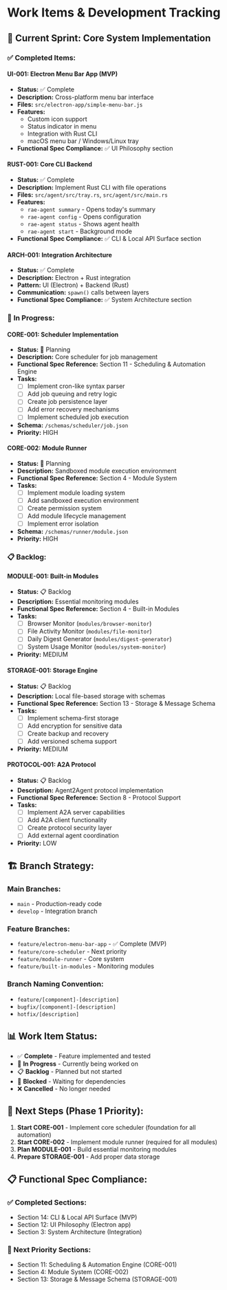 # Work Items & Development Tracking

## 🎯 **Current Sprint: Core System Implementation**

### ✅ **Completed Items:**

#### **UI-001: Electron Menu Bar App (MVP)**
- **Status:** ✅ Complete
- **Description:** Cross-platform menu bar interface
- **Files:** `src/electron-app/simple-menu-bar.js`
- **Features:**
  - Custom icon support
  - Status indicator in menu
  - Integration with Rust CLI
  - macOS menu bar / Windows/Linux tray
- **Functional Spec Compliance:** ✅ UI Philosophy section

#### **RUST-001: Core CLI Backend**
- **Status:** ✅ Complete
- **Description:** Implement Rust CLI with file operations
- **Files:** `src/agent/src/tray.rs`, `src/agent/src/main.rs`
- **Features:**
  - `rae-agent summary` - Opens today's summary
  - `rae-agent config` - Opens configuration
  - `rae-agent status` - Shows agent health
  - `rae-agent start` - Background mode
- **Functional Spec Compliance:** ✅ CLI & Local API Surface section

#### **ARCH-001: Integration Architecture**
- **Status:** ✅ Complete
- **Description:** Electron + Rust integration
- **Pattern:** UI (Electron) + Backend (Rust)
- **Communication:** `spawn()` calls between layers
- **Functional Spec Compliance:** ✅ System Architecture section

### 🔄 **In Progress:**

#### **CORE-001: Scheduler Implementation**
- **Status:** 🔄 Planning
- **Description:** Core scheduler for job management
- **Functional Spec Reference:** Section 11 - Scheduling & Automation Engine
- **Tasks:**
  - [ ] Implement cron-like syntax parser
  - [ ] Add job queuing and retry logic
  - [ ] Create job persistence layer
  - [ ] Add error recovery mechanisms
  - [ ] Implement scheduled job execution
- **Schema:** `/schemas/scheduler/job.json`
- **Priority:** HIGH

#### **CORE-002: Module Runner**
- **Status:** 🔄 Planning  
- **Description:** Sandboxed module execution environment
- **Functional Spec Reference:** Section 4 - Module System
- **Tasks:**
  - [ ] Implement module loading system
  - [ ] Add sandboxed execution environment
  - [ ] Create permission system
  - [ ] Add module lifecycle management
  - [ ] Implement error isolation
- **Schema:** `/schemas/runner/module.json`
- **Priority:** HIGH

### 📋 **Backlog:**

#### **MODULE-001: Built-in Modules**
- **Status:** 📋 Backlog
- **Description:** Essential monitoring modules
- **Functional Spec Reference:** Section 4 - Built-in Modules
- **Tasks:**
  - [ ] Browser Monitor (`modules/browser-monitor`)
  - [ ] File Activity Monitor (`modules/file-monitor`)
  - [ ] Daily Digest Generator (`modules/digest-generator`)
  - [ ] System Usage Monitor (`modules/system-monitor`)
- **Priority:** MEDIUM

#### **STORAGE-001: Storage Engine**
- **Status:** 📋 Backlog
- **Description:** Local file-based storage with schemas
- **Functional Spec Reference:** Section 13 - Storage & Message Schema
- **Tasks:**
  - [ ] Implement schema-first storage
  - [ ] Add encryption for sensitive data
  - [ ] Create backup and recovery
  - [ ] Add versioned schema support
- **Priority:** MEDIUM

#### **PROTOCOL-001: A2A Protocol**
- **Status:** 📋 Backlog
- **Description:** Agent2Agent protocol implementation
- **Functional Spec Reference:** Section 8 - Protocol Support
- **Tasks:**
  - [ ] Implement A2A server capabilities
  - [ ] Add A2A client functionality
  - [ ] Create protocol security layer
  - [ ] Add external agent coordination
- **Priority:** LOW

## 🏗️ **Branch Strategy:**

### **Main Branches:**
- `main` - Production-ready code
- `develop` - Integration branch

### **Feature Branches:**
- `feature/electron-menu-bar-app` - ✅ Complete (MVP)
- `feature/core-scheduler` - Next priority
- `feature/module-runner` - Core system
- `feature/built-in-modules` - Monitoring modules

### **Branch Naming Convention:**
- `feature/[component]-[description]`
- `bugfix/[component]-[description]`
- `hotfix/[description]`

## 📊 **Work Item Status:**

- ✅ **Complete** - Feature implemented and tested
- 🔄 **In Progress** - Currently being worked on
- 📋 **Backlog** - Planned but not started
- 🚫 **Blocked** - Waiting for dependencies
- ❌ **Cancelled** - No longer needed

## 🎯 **Next Steps (Phase 1 Priority):**

1. **Start CORE-001** - Implement core scheduler (foundation for all automation)
2. **Start CORE-002** - Implement module runner (required for all modules)
3. **Plan MODULE-001** - Build essential monitoring modules
4. **Prepare STORAGE-001** - Add proper data storage

## 📋 **Functional Spec Compliance:**

### **✅ Completed Sections:**
- Section 14: CLI & Local API Surface (MVP)
- Section 12: UI Philosophy (Electron app)
- Section 3: System Architecture (Integration)

### **🔄 Next Priority Sections:**
- Section 11: Scheduling & Automation Engine (CORE-001)
- Section 4: Module System (CORE-002)
- Section 13: Storage & Message Schema (STORAGE-001) 